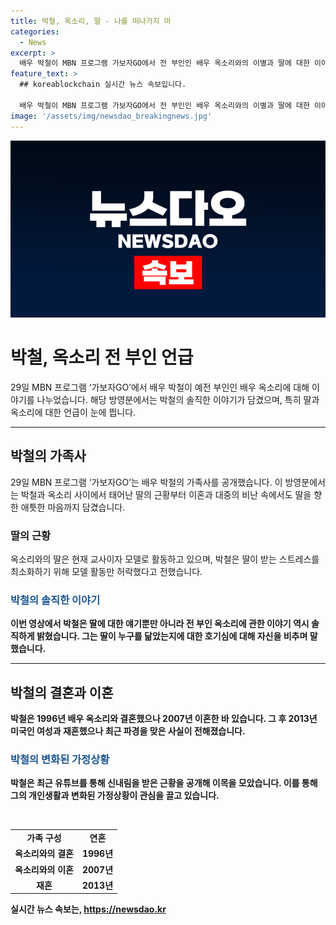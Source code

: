 ```yaml
---
title: 박철, 옥소리, 딸 - 나를 떠나가지 마
categories:
  - News
excerpt: >
  배우 박철이 MBN 프로그램 가보자GO에서 전 부인인 배우 옥소리와의 이별과 딸에 대한 이야기를 솔직하게 털어놨다. 이혼과 대중의 비난에도 불구하고 딸을 위한 애틋한 마음을 드러내며 딸의 교사 및 모델 활동을 지지하는 박철의 모습이 공개됐다. 또한, 딸의 외모와 성향에 대한 이야기를 통해 관심을 끌었으며, 전 부인과의 소통에 대해서도 솔직한 입장을 밝혔다. 박철은 1991년 데뷔 후 여러 드라마에서 활약한 데 이어, 이별과 재혼 등의 사연으로 계속해서 이목을 모으고 있다.
feature_text: >
  ## koreablockchain 실시간 뉴스 속보입니다.

  배우 박철이 MBN 프로그램 가보자GO에서 전 부인인 배우 옥소리와의 이별과 딸에 대한 이야기를 솔직하게 털어놨다. 이혼과 대중의 비난에도 불구하고 딸을 위한 애틋한 마음을 드러내며 딸의 교사 및 모델 활동을 지지하는 박철의 모습이 공개됐다. 또한, 딸의 외모와 성향에 대한 이야기를 통해 관심을 끌었으며, 전 부인과의 소통에 대해서도 솔직한 입장을 밝혔다. 박철은 1991년 데뷔 후 여러 드라마에서 활약한 데 이어, 이별과 재혼 등의 사연으로 계속해서 이목을 모으고 있다.
image: '/assets/img/newsdao_breakingnews.jpg'
---
```


<p><img src="/assets/img/newsdao_breakingnews.jpg" alt="koreablockchain 속보" /></p>

<h1>박철, 옥소리 전 부인 언급</h1>

<p data-ke-size="size16">29일 MBN 프로그램 ‘가보자GO’에서 배우 박철이 예전 부인인 배우 옥소리에 대해 이야기를 나누었습니다. 해당 방영분에서는 박철의 솔직한 이야기가 담겼으며, 특히 딸과 옥소리에 대한 언급이 눈에 띕니다.</p>

<hr>

<h2 data-ke-size="size26">박철의 가족사</h2>

<p data-ke-size="size16">29일 MBN 프로그램 ‘가보자GO’는 배우 박철의 가족사를 공개했습니다. 이 방영분에서는 박철과 옥소리 사이에서 태어난 딸의 근황부터 이혼과 대중의 비난 속에서도 딸을 향한 애틋한 마음까지 담겼습니다.</p>

<h3>딸의 근황</h3>

<p data-ke-size="size16">옥소리와의 딸은 현재 교사이자 모델로 활동하고 있으며, 박철은 딸이 받는 스트레스를 최소화하기 위해 모델 활동만 허락했다고 전했습니다.</p>

<h3><b><span style="color: #1a5490;">박철의 솔직한 이야기</span><b></h3>

<p data-ke-size="size16">이번 영상에서 박철은 딸에 대한 얘기뿐만 아니라 전 부인 옥소리에 관한 이야기 역시 솔직하게 밝혔습니다. 그는 딸이 누구를 닮았는지에 대한 호기심에 대해 자신을 비추며 말했습니다.</p>

<hr>

<h2 data-ke-size="size26">박철의 결혼과 이혼</h2>

<p data-ke-size="size16">박철은 1996년 배우 옥소리와 결혼했으나 2007년 이혼한 바 있습니다. 그 후 2013년 미국인 여성과 재혼했으나 최근 파경을 맞은 사실이 전해졌습니다.</p>

<h3><b><span style="color: #1a5490;">박철의 변화된 가정상황</span><b></h3>

<p data-ke-size="size16">박철은 최근 유튜브를 통해 신내림을 받은 근황을 공개해 이목을 모았습니다. 이를 통해 그의 개인생활과 변화된 가정상황이 관심을 끌고 있습니다.</p>

<p data-ke-size="size16">&nbsp;</p>

<table>
  <tbody>
    <tr>
      <td style="text-align: center; height: 17px;"><b>가족 구성</b></td>
      <td style="text-align: center; height: 17px;"><b>연혼</b></td>
    </tr>
    <tr>
      <td style="text-align: center; height: 17px;"><b>옥소리와의 결혼</b></td>
      <td style="text-align: center; height: 17px;"><b>1996년</b></td>
    </tr>
    <tr>
      <td style="text-align: center; height: 17px;"><b>옥소리와의 이혼</b></td>
      <td style="text-align: center; height: 17px;"><b>2007년</b></td>
    </tr>
    <tr>
      <td style="text-align: center; height: 17px;"><b>재혼</b></td>
      <td style="text-align: center; height: 17px;"><b>2013년</b></td>
    </tr>
  </tbody>
</table>
실시간 뉴스 속보는, <a href="https://newsdao.kr" rel="dofollow">https://newsdao.kr</a>


